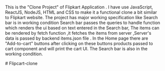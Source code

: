 This is the "Clone Project" of Flipkart Application . I have use JavaScript, ReactJS, NodeJS, HTML and CSS to make it a functional clone a bit similar to Flipkart website. 
The project has major working specification like Search bar is in working condition Search bar passes the queries to handle function which renders the ui based on text entered in the Search bar, The items can be rendered by fetch function ,it fetches the items from server ,Server's data is passed by backend items.json file . 
In the Home page there are "Add-to-cart" buttons after clicking on these buttons products passed to cart component and will print the cart UI. The Search bar is also in the working condition.


#   F l i p c a r t - c l o n e  
 